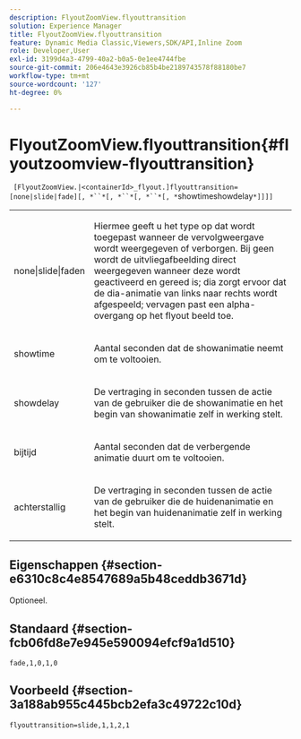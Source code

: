 ```yaml
---
description: FlyoutZoomView.flyouttransition
solution: Experience Manager
title: FlyoutZoomView.flyouttransition
feature: Dynamic Media Classic,Viewers,SDK/API,Inline Zoom
role: Developer,User
exl-id: 3199d4a3-4799-40a2-b0a5-0e1ee4744fbe
source-git-commit: 206e4643e3926cb85b4be2189743578f88180be7
workflow-type: tm+mt
source-wordcount: '127'
ht-degree: 0%

---
```


# FlyoutZoomView.flyouttransition{#flyoutzoomview-flyouttransition}

` [FlyoutZoomView.|<containerId>_flyout.]flyouttransition=[none|slide|fade][, *``*[, *``*[, *``*[, *`showtimeshowdelay`*]]]]`

<table id="table_AB421835D2454ECD8AA40DBFADBAC65F"> 
 <tbody> 
  <tr> 
   <td colname="col1"> <p> <span class="codeph"> <span class="varname"> none|slide|faden  </span> </span> </p> </td> 
   <td colname="col2"> <p> Hiermee geeft u het type op dat wordt toegepast wanneer de vervolgweergave wordt weergegeven of verborgen. Bij <span class="codeph"> geen </span> wordt de uitvliegafbeelding direct weergegeven wanneer deze wordt geactiveerd en gereed is; <span class="codeph"> dia </span> zorgt ervoor dat de dia-animatie van links naar rechts wordt afgespeeld; <span class="codeph"> vervagen </span> past een alpha- overgang op het flyout beeld toe. </p> </td> 
  </tr> 
  <tr> 
   <td colname="col1"> <p> <span class="codeph"> <span class="varname"> showtime  </span> </span> </p> </td> 
   <td colname="col2"> <p> Aantal seconden dat de showanimatie neemt om te voltooien. </p> </td> 
  </tr> 
  <tr> 
   <td colname="col1"> <p> <span class="codeph"> <span class="varname"> showdelay  </span> </span> </p> </td> 
   <td colname="col2"> <p> De vertraging in seconden tussen de actie van de gebruiker die de showanimatie en het begin van showanimatie zelf in werking stelt. </p> </td> 
  </tr> 
  <tr> 
   <td colname="col1"> <p> <span class="codeph"> <span class="varname"> bijtijd  </span> </span> </p> </td> 
   <td colname="col2"> <p> Aantal seconden dat de verbergende animatie duurt om te voltooien. </p> </td> 
  </tr> 
  <tr> 
   <td colname="col1"> <p> <span class="codeph"> <span class="varname"> achterstallig  </span> </span> </p> </td> 
   <td colname="col2"> <p> De vertraging in seconden tussen de actie van de gebruiker die de huidenanimatie en het begin van huidenanimatie zelf in werking stelt. </p> </td> 
  </tr> 
 </tbody> 
</table>

## Eigenschappen {#section-e6310c8c4e8547689a5b48ceddb3671d}

Optioneel.

## Standaard {#section-fcb06fd8e7e945e590094efcf9a1d510}

`fade,1,0,1,0`

## Voorbeeld {#section-3a188ab955c445bcb2efa3c49722c10d}

`flyouttransition=slide,1,1,2,1`
